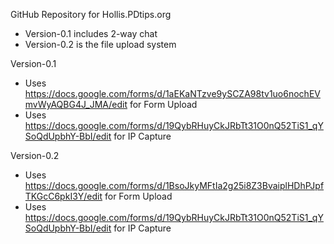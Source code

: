 GitHub Repository for Hollis.PDtips.org
- Version-0.1 includes 2-way chat
- Version-0.2 is the file upload system


Version-0.1
- Uses https://docs.google.com/forms/d/1aEKaNTzve9ySCZA98tv1uo6nochEVmvWyAQBG4J_JMA/edit for Form Upload
- Uses https://docs.google.com/forms/d/19QybRHuyCkJRbTt31O0nQ52TiS1_qYSoQdUpbhY-BbI/edit for IP Capture

Version-0.2
- Uses https://docs.google.com/forms/d/1BsoJkyMFtIa2g25i8Z3BvaiplHDhPJpfTKGcC6pkI3Y/edit for Form Upload
- Uses https://docs.google.com/forms/d/19QybRHuyCkJRbTt31O0nQ52TiS1_qYSoQdUpbhY-BbI/edit for IP Capture
